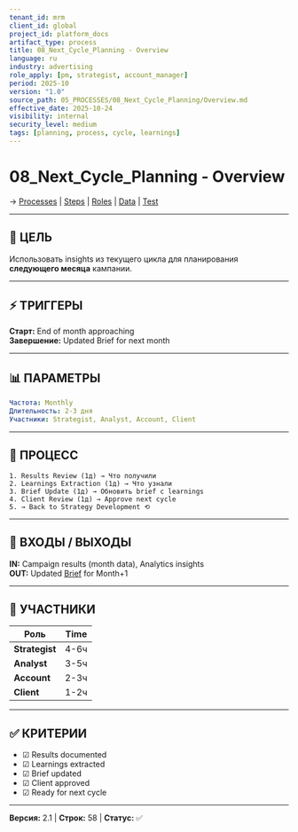 ```yaml
---
tenant_id: mrm
client_id: global
project_id: platform_docs
artifact_type: process
title: 08_Next_Cycle_Planning - Overview
language: ru
industry: advertising
role_apply: [pm, strategist, account_manager]
period: 2025-10
version: "1.0"
source_path: 05_PROCESSES/08_Next_Cycle_Planning/Overview.md
effective_date: 2025-10-24
visibility: internal
security_level: medium
tags: [planning, process, cycle, learnings]
---
```


# 08_Next_Cycle_Planning - Overview

→ [Processes](../_README.md) | [Steps](./Process_Steps.md) | [Roles](./Roles_Responsibilities.md) | [Data](./Data_IO.md) | [Test](./Test_Scenario.md)

---

## 🎯 ЦЕЛЬ

Использовать insights из текущего цикла для планирования **следующего месяца** кампании.

---

## ⚡ ТРИГГЕРЫ

**Старт:** End of month approaching  
**Завершение:** Updated Brief for next month

---

## 📊 ПАРАМЕТРЫ

```yaml
Частота: Monthly
Длительность: 2-3 дня
Участники: Strategist, Analyst, Account, Client
```

---

## 🔄 ПРОЦЕСС

```
1. Results Review (1д) → Что получили
2. Learnings Extraction (1д) → Что узнали
3. Brief Update (1д) → Обновить brief с learnings
4. Client Review (1д) → Approve next cycle
5. → Back to Strategy Development ⟲
```

---

## 📁 ВХОДЫ / ВЫХОДЫ

**IN:** Campaign results (month data), Analytics insights  
**OUT:** Updated [Brief](../../02_ARTIFACTS/Brief/) for Month+1

---

## 👥 УЧАСТНИКИ

| Роль | Time |
|------|------|
| **Strategist** | 4-6ч |
| **Analyst** | 3-5ч |
| **Account** | 2-3ч |
| **Client** | 1-2ч |

---

## ✅ КРИТЕРИИ

- ☑ Results documented
- ☑ Learnings extracted
- ☑ Brief updated
- ☑ Client approved
- ☑ Ready for next cycle

---

**Версия:** 2.1 | **Строк:** 58 | **Статус:** ✅
